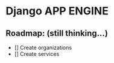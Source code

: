 # Django APP ENGINE




## Roadmap: (still thinking...)

- [] Create organizations
- [] Create services
